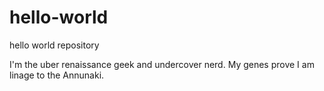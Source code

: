 # hello-world
hello world repository

I'm the uber renaissance geek and undercover nerd. 
My genes prove I am linage to the Annunaki. 
